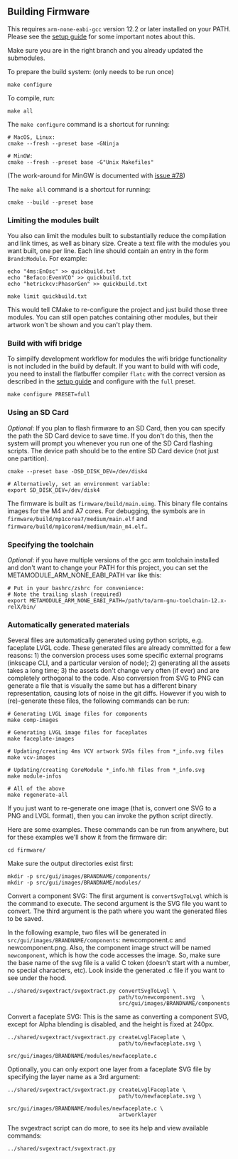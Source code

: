 ## Building Firmware

This requires `arm-none-eabi-gcc` version 12.2 or later installed on your PATH.
Please see the [setup guide](../docs/Setup.md) for some important notes about this.

Make sure you are in the right branch and you already updated the submodules.

To prepare the build system: (only needs to be run once)

```
make configure
```

To compile, run:

```
make all
```

The `make configure` command is a shortcut for running:

```
# MacOS, Linux:
cmake --fresh --preset base -GNinja

# MinGW:
cmake --fresh --preset base -G"Unix Makefiles"
```

(The work-around for MinGW is documented with [issue #78](https://github.com/4ms/metamodule/issues/78))

The `make all` command is a shortcut for running:

```
cmake --build --preset base
```

### Limiting the modules built

You also can limit the modules built to substantially reduce the compilation
and link times, as well as binary size. Create a text file with the modules
you want built, one per line. Each line should contain an
entry in the form `Brand:Module`. For example:

```
echo "4ms:EnOsc" >> quickbuild.txt
echo "Befaco:EvenVCO" >> quickbuild.txt
echo "hetrickcv:PhasorGen" >> quickbuild.txt

make limit quickbuild.txt
```

This would tell CMake to re-configure the project and just build those three modules.
You can still open patches containing other modules, but their artwork won't be shown
and you can't play them.

### Build with wifi bridge

To simpilfy development workflow for modules the wifi bridge functionality is not included in the build by default.
If you want to build with wifi code, you need to install the flatbuffer compiler `flatc` with the correct version as described in the [setup guide](../docs/Setup.md)
and configure with the `full` preset.

```
make configure PRESET=full
```


### Using an SD Card

*Optional*: If you plan to flash firmware to an SD Card, then you can specify the
path the SD Card device to save time. If you don't do this, then the system
will prompt you whenever you run one of the SD Card flashing scripts. The
device path should be to the entire SD Card device (not just one partition).
```
cmake --preset base -DSD_DISK_DEV=/dev/disk4

# Alternatively, set an environment variable:
export SD_DISK_DEV=/dev/disk4
```

The firmware is built as `firmware/build/main.uimg`. This binary file contains
images for the M4 and A7 cores. For debugging, the symbols are in
`firmware/build/mp1corea7/medium/main.elf` and
`firmware/build/mp1corem4/medium/main_m4.elf`..


### Specifying the toolchain

*Optional*: if you have multiple versions of the gcc arm toolchain installed and don't want to 
change your PATH for this project, you can set the METAMODULE_ARM_NONE_EABI_PATH var like this:

```
# Put in your bashrc/zshrc for convenience:
# Note the trailing slash (required)
export METAMODULE_ARM_NONE_EABI_PATH=/path/to/arm-gnu-toolchain-12.x-relX/bin/
```


### Automatically generated materials

Several files are automatically generated using python scripts, e.g. faceplate
LVGL code. These generated files are already committed for a few reasons: 1)
the conversion process uses some specific external programs (inkscape CLI, and
a particular version of node); 2) generating all the assets takes a long time;
3) the assets don't change very often (if ever) and are completely orthogonal
to the code. Also conversion from SVG to PNG can generate a file that is
visually the same but has a different binary representation, causing lots of
noise in the git diffs. However if you wish to (re)-generate these files, the
following commands can be run:

```
# Generating LVGL image files for components
make comp-images

# Generating LVGL image files for faceplates
make faceplate-images

# Updating/creating 4ms VCV artwork SVGs files from *_info.svg files
make vcv-images

# Updating/creating CoreModule *_info.hh files from *_info.svg
make module-infos

# All of the above
make regenerate-all
```

If you just want to re-generate one image (that is, convert one SVG to a PNG and LVGL format), then you can invoke the python script directly.

Here are some examples. These commands can be run from anywhere, but for these examples we'll show it from the firmware dir:

```
cd firmware/
```


Make sure the output directories exist first:

```
mkdir -p src/gui/images/BRANDNAME/components/
mkdir -p src/gui/images/BRANDNAME/modules/
```

Convert a component SVG:
The first argument is `convertSvgToLvgl` which is the command to execute.
The second argument is the SVG file you want to convert.
The third argument is the path where you want the generated files to be saved.

In the following example, two files will be generated in
`src/gui/images/BRANDNAME/components`: newcomponent.c and newcomponent.png.
Also, the component image struct will be named `newcomponent`, which is how the
code accesses the image. So, make sure the base name of the svg file is a valid C token
(doesn't start with a number, no special characters, etc). Look inside the generated .c 
file if you want to see under the hood.


```
../shared/svgextract/svgextract.py convertSvgToLvgl \
                                   path/to/newcomponent.svg  \
                                   src/gui/images/BRANDNAME/components
```

Convert a faceplate SVG:
This is the same as converting a component SVG, except for Alpha blending is disabled, and the height is fixed at 240px.

```
../shared/svgextract/svgextract.py createLvglFaceplate \
                                   path/to/newfaceplate.svg \
                                   src/gui/images/BRANDNAME/modules/newfaceplate.c
```

Optionally, you can only export one layer from a faceplate SVG file by specifying the layer name as a 3rd argument:

```
../shared/svgextract/svgextract.py createLvglFaceplate \
                                   path/to/newfaceplate.svg \
                                   src/gui/images/BRANDNAME/modules/newfaceplate.c \
                                   artworklayer
```

The svgextract script can do more, to see its help and view available commands:

```
../shared/svgextract/svgextract.py 
```


